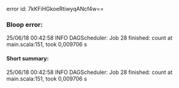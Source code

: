 error id: 7kKFiHGkoeRtiwyqANcf4w==
### Bloop error:

25/06/18 00:42:58 INFO DAGScheduler: Job 28 finished: count at main.scala:151, took 0,009706 s
#### Short summary: 

25/06/18 00:42:58 INFO DAGScheduler: Job 28 finished: count at main.scala:151, took 0,009706 s